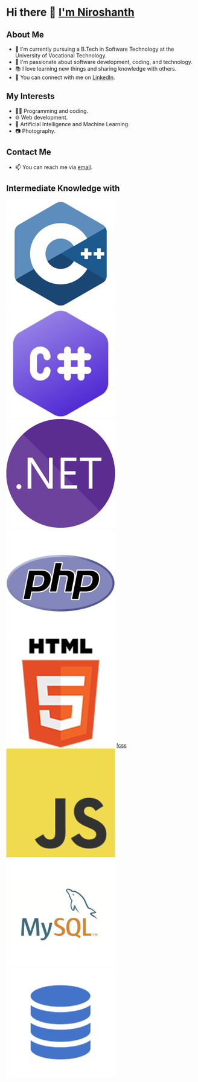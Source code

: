 # Hi there 👋 [ I'm Niroshanth](https://github.com/NiroshanthS)

## About Me

- 🌱 I'm currently pursuing a B.Tech in Software Technology at the University of Vocational Technology.
- 💼 I'm passionate about software development, coding, and technology.
- 📚 I love learning new things and sharing knowledge with others.
- 🔗 You can connect with me on [LinkedIn](https://www.linkedin.com/in/niroshanth-sathasivam/).

## My Interests

- 👨‍💻 Programming and coding.
- 🌐 Web development.
- 🤖 Artificial Intelligence and Machine Learning.
- 📷 Photography.

## Contact Me

- 📫 You can reach me via [email](sathasivamniroshanth@gmail.com).

## Intermediate Knowledge with 

![cpp](https://raw.githubusercontent.com/github/explore/80688e429a7d4ef2fca1e82350fe8e3517d3494d/topics/cpp/cpp.png) ![csharp](https://raw.githubusercontent.com/github/explore/80688e429a7d4ef2fca1e82350fe8e3517d3494d/topics/csharp/csharp.png) ![asp.net](https://raw.githubusercontent.com/github/explore/80688e429a7d4ef2fca1e82350fe8e3517d3494d/topics/dotnet/dotnet.png) ![php](https://raw.githubusercontent.com/github/explore/80688e429a7d4ef2fca1e82350fe8e3517d3494d/topics/php/php.png) ![html](https://raw.githubusercontent.com/github/explore/80688e429a7d4ef2fca1e82350fe8e3517d3494d/topics/html/html.png) [!css](https://raw.githubusercontent.com/github/explore/80688e429a7d4ef2fca1e82350fe8e3517d3494d/topics/css/css.png) ![js](https://raw.githubusercontent.com/github/explore/80688e429a7d4ef2fca1e82350fe8e3517d3494d/topics/javascript/javascript.png) ![mysql](https://raw.githubusercontent.com/github/explore/80688e429a7d4ef2fca1e82350fe8e3517d3494d/topics/mysql/mysql.png) ![sql](https://raw.githubusercontent.com/github/explore/80688e429a7d4ef2fca1e82350fe8e3517d3494d/topics/sql/sql.png)
<!--
**NiroshanthS/NiroshanthS** is a ✨ _special_ ✨ repository because its `README.md` (this file) appears on your GitHub profile.

Here are some ideas to get you started:

- 🔭 I’m currently working on ...
- 🌱 I’m currently learning ...
- 👯 I’m looking to collaborate on ...
- 🤔 I’m looking for help with ...
- 💬 Ask me about ...
- 📫 How to reach me: ...
- 😄 Pronouns: ...
- ⚡ Fun fact: ...
-->
